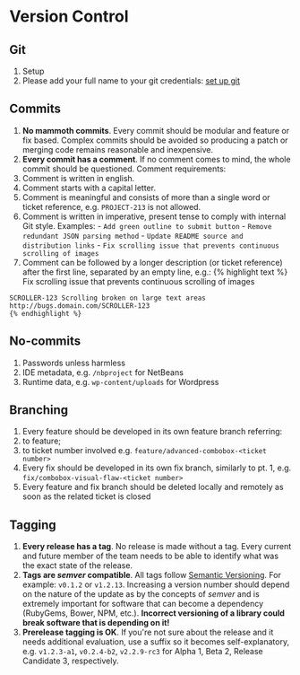 # Version Control

## Git

1. Setup
  1. Please add your full name to your git credentials: [set up git](https://help.github.com/articles/set-up-git/)

## Commits

1. __No mammoth commits__. Every commit should be modular and feature or fix based. Complex
commits should be avoided so producing a patch or merging code remains reasonable and inexpensive.
2. __Every commit has a comment__. If no comment comes to mind, the whole commit should be questioned. Comment requirements:
  1. Comment is written in english.
  2. Comment starts with a capital letter.
  3. Comment is meaningful and consists of more than a single word or ticket reference, e.g. `PROJECT-213` is not allowed.
  4. Comment is written in imperative, present tense to comply with internal Git style. Examples:
    - `Add green outline to submit button`
    - `Remove redundant JSON parsing method`
    - `Update README source and distribution links`
    - `Fix scrolling issue that prevents continuous scrolling of images`
  5. Comment can be followed by a longer description (or ticket reference) after the first line, separated by an empty line, e.g.:
    {% highlight text %}
    Fix scrolling issue that prevents continuous scrolling of images

    SCROLLER-123 Scrolling broken on large text areas
    http://bugs.domain.com/SCROLLER-123
    {% endhighlight %}

## No-commits

1. Passwords unless harmless
2. IDE metadata, e.g. `/nbproject` for NetBeans
3. Runtime data, e.g. `wp-content/uploads` for Wordpress

## Branching

1. Every feature should be developed in its own feature branch referring:
  1. to feature;
  2. to ticket number involved
  e.g. `feature/advanced-combobox-<ticket number>`
2. Every fix should be developed in its own fix branch, similarly to pt. 1, e.g. `fix/combobox-visual-flaw-<ticket number>`
3. Every feature and fix branch should be deleted locally and remotely as soon as the related ticket is closed

## Tagging

1. __Every release has a tag__. No release is made without a tag. Every current and future member of the team needs to be able to identify what was the exact state of the release.
2. __Tags are _semver_ compatible__. All tags follow [Semantic Versioning](http://semver.org). For example: `v0.1.2` or `v1.2.13`. Increasing a version number should depend on the nature of the update as by the concepts of _semver_ and is extremely important for software that can become a dependency (RubyGems, Bower, NPM, etc.). __Incorrect versioning of a library could break software that is depending on it!__
3. __Prerelease tagging is OK__. If you're not sure about the release and it needs additional evaluation, use a suffix so it becomes self-explanatory, e.g. `v1.2.3-a1`, `v0.2.4-b2`, `v2.2.9-rc3` for Alpha 1, Beta 2, Release Candidate 3, respectively.
